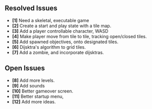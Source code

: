 ## Resolved Issues ##
- **[1]** Need a skeletal, executable game
- **[2]** Create a start and play state with a tile map.
- **[3]** Add a player controllable character, WASD
- **[4]** Make player move from tile to tile, tracking open/closed tiles.
- **[5]** Add spawned objectives, onto designated tiles.
- **[6]** Dijsktra's algorithm to grid tiles.
- **[7]** Add a zombie, and incorporate dijsktras.


## Open Issues ##
- **[8]** Add more levels.
- **[9]** Add sounds
- **[10]** Better gameover screen.
- **[11]** Better startup menu,
- **[12]** Add more ideas.

